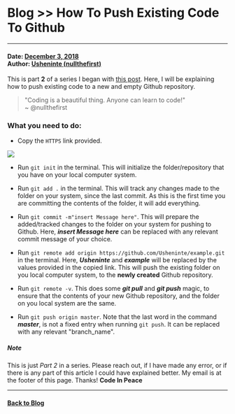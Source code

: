 <head>
  <!-- Information -->
  <meta name="author" content="Usheninte Dangana">
  <meta name="description" content="nullblogga | a tech blog for the JavaScript developer. Node.js hacks, info, advice and more.">
  <!-- Global site tag (gtag.js) - Google Analytics -->
  <script async src="https://www.googletagmanager.com/gtag/js?id=UA-130472936-1"></script>
  <script>
    window.dataLayer = window.dataLayer || [];
    function gtag(){dataLayer.push(arguments);}
    gtag('js', new Date());

    gtag('config', 'UA-130472936-1');
  </script>
</head>

# [<span style="text-decoration: underline; text-decoration-color: #ffffff;">Blog</span>](../README.md) >> How To Push Existing Code To Github

- - -

<h4>
  Date: <a href="#">December 3, 2018</a>
  <br />
  Author: <a href="#">Usheninte (nullthefirst)</a>
</h4>

This is part **2** of a series I began with [this post](./12-03-2018_how-poetry-taught-me-to-use-github.md). Here, I will be explaining how to push existing code to a new and empty Github repository.

<blockquote>
  "Coding is a beautiful thing. Anyone can learn to code!"
  <br />
  ~ @nullthefirst
</blockquote>

### What you need to do:

* Copy the `HTTPS` link provided.
<img src="http://res.cloudinary.com/poetrique/image/upload/c_scale,w_700/v1536217259/allbuy-i-ng/gallery/github-example.png" />

* Run `git init` in the terminal. This will initialize the folder/repository that you have on your local computer system.

* Run `git add .` in the terminal. This will track any changes made to the folder on your system, since the last commit. As this is the first time you are committing the contents of the folder, it will add everything.

* Run `git commit -m"insert Message here"`. This will prepare the added/tracked changes to the folder on your system for pushing to Github. Here, **_insert Message here_** can be replaced with any relevant commit message of your choice.

* Run `git remote add origin https://github.com/Usheninte/example.git` in the terminal. Here, **_Usheninte_** and **_example_** will be replaced by the values provided in the copied link. This will push the existing folder on you local computer system, to the **newly created** Github repository.

* Run `git remote -v`. This does some **_git pull_** and **_git push_** magic, to ensure that the contents of your new Github repository, and the folder on you local system are the same.

* Run `git push origin master`. Note that the last word in the command **_master_**, is not a fixed entry when running `git push`. It can be replaced with any relevant "branch_name".


##### Note

This is just _Part 2_ in a series. Please reach out, if I have made any error, or if there is any part of this article I could have explained better. My email is at the footer of this page. Thanks! **Code In Peace**

- - -

#### [Back to Blog](../README.md)